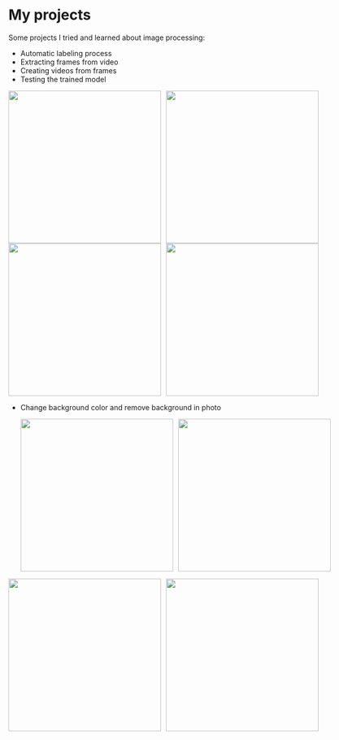 # My projects

Some projects I tried and learned about image processing:

- Automatic labeling process
- Extracting frames from video
- Creating videos from frames
- Testing the trained model

<div style="display: flex; align-items: flex-start;">
  <img src="https://github.com/user-attachments/assets/2263be5b-28b3-4632-897a-5c78993854ae" width="300" style="margin-right: 10px;" />
  <img src=https://github.com/user-attachments/assets/f6a22c25-31ae-4a15-8572-f6f97c71b4b4 width="300" />
</div>

<div style="display: flex; align-items: flex-start;">
  <img src=https://github.com/user-attachments/assets/a46a6e01-6754-460a-8994-98e2b075400e width="300" style="margin-right: 10px;" />
  <img src=https://github.com/user-attachments/assets/3b31f01b-aa07-4a9e-9630-6d6b77864350 width="300" />
</div>

- Change background color and remove background in photo
  
  <div style="display: flex; align-items: flex-start;">
  <img src=https://github.com/user-attachments/assets/688f9c5f-4273-4483-892f-5cafa444af40 width="300" style="margin-right: 10px;" />
  <img src=https://github.com/user-attachments/assets/9920156c-6b7b-40be-845f-0fc04628bece width="300" />
</div>

 <div style="display: flex; align-items: flex-start;">
  <img src=https://github.com/user-attachments/assets/59e31591-18ce-4db7-852d-19eaafc6843b width="300" style="margin-right: 10px;" />
  <img src=https://github.com/user-attachments/assets/a4c0fa0f-a602-4a0d-b302-2eb05762a7ce width="300" />
</div>


